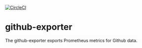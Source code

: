 [![CircleCI](https://circleci.com/gh/giantswarm/github-exporter.svg?&style=shield)](https://circleci.com/gh/giantswarm/github-exporter)

# github-exporter

The github-exporter exports Prometheus metrics for Github data.
